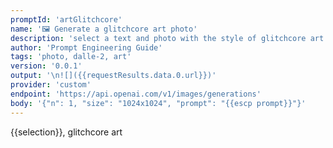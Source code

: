 ```yaml
---
promptId: 'artGlitchcore'
name: '🖼️ Generate a glitchcore art photo'
description: 'select a text and photo with the style of glitchcore art will be generated using Dalle-2'
author: 'Prompt Engineering Guide'
tags: 'photo, dalle-2, art'
version: '0.0.1'
output: '\n![]({{requestResults.data.0.url}})'
provider: 'custom'
endpoint: 'https://api.openai.com/v1/images/generations'
body: '{"n": 1, "size": "1024x1024", "prompt": "{{escp prompt}}"}'
---
```

{{selection}}, glitchcore art